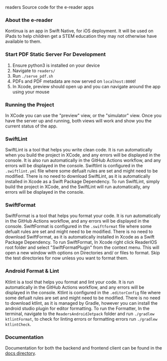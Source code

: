 readers
Source code for the e-reader apps

### About the e-reader

Kontinua is an app in Swift Native, for iOS deployment. It will be used on iPads to help children get a STEM education they may not otherwise have available to them.

### Start PDF Static Server For Development

1. Ensure python3 is installed on your device
2. Navigate to `readers/`
3. Run `./serve_pdf.sh`
4. PDFs and PDF metadata are now served on `localhost:8000`!
5. In Xcode, preview should open up and you can navigate around the app using your mouse

### Running the Project

In XCode you can use the "preview" view, or the "simulator" view. Once you have the server up and running, both views will work and show you the current status of the app.

### SwiftLint

SwiftLint is a tool that helps you write clean code. It is run automatically when you build the project in XCode, and any errors will be displayed in the console.
It is also run automatically in the GitHub Actions workflow, and any errors will be displayed in the console.
Swiftlint is configured in the `.swiftlint.yml` file where some defualt rules are set and might need to be modified.
There is no need to download SwiftLint, as it is automatically installed in Xcode as a Swift Package Dependency.
To run SwiftLint, simply build the project in XCode, and the SwiftLint will run automatically, any errors will be displayed in the console.

### SwiftFormat

SwiftFormat is a tool that helps you format your code. It is run automatically in the GitHub Actions workflow, and any errors will be displayed in the console.
SwiftFormat is configured in the `.swiftformat` file where some defualt rules are set and might need to be modified.
There is no need to download SwiftFormat, as it is automatically installed in Xcode as a Swift Package Dependency.
To run SwiftFormat, In Xcode right click ReaderIOS root folder and select "SwiftFormatPlugin" from the context menu. This will open a new window with options on Directories and/ or files to format. Skip the test directories for now unless you want to format them.

### Android Format & Lint

Ktlint is a tool that helps you format and lint your code. It is run automatically in the GitHub Actions workflow, and any errors will be displayed in the console.
Ktlint is configured in the `.editorConfig` file where some defualt rules are set and might need to be modified.
There is no need to download ktlint, as it is managed by Gradle, however you can install the android studio plugin for editor formatting.
To run the Formatter, In the terminal, navigate to the `ReadersAndroidJetpack` folder and run `./gradlew ktlintFormat`, to check for linting errors or formatting errors run `./gradlew ktlintCheck`.

### Documentation

Documentation for both the backend and frontend client can be found in the [docs directory](docs/).
